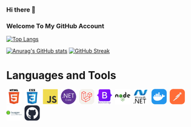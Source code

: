 ### Hi there 👋
### Welcome To My GitHub Account
[![Top Langs](https://github-readme-stats.vercel.app/api/top-langs/?username=samikshya334&layout=compact&theme=dark)](https://github.com/samikshya334/github-readme-stats)

[![Anurag's GitHub stats](https://github-readme-stats.vercel.app/api?username=samikshya334&theme=tokyonight)](https://github.com/samikshya334/github-readme-stats)
[![GitHub Streak](https://streak-stats.demolab.com/?user=samikshya334)](https://git.io/streak-stats)
<h1>Languages and Tools</h1>
<p><img src="https://github.com/devicons/devicon/blob/master/icons/html5/html5-original-wordmark.svg"  title="Asp.NetCore" alt="CSS" width="40" height="40"/>&nbsp;
<img src="https://github.com/devicons/devicon/blob/master/icons/css3/css3-original-wordmark.svg"  title="Asp.NetCore" alt="CSS" width="40" height="40"/>&nbsp;
<img src="https://github.com/devicons/devicon/blob/master/icons/javascript/javascript-original.svg"  title="Asp.NetCore" alt="CSS" width="40" height="40"/>&nbsp;
<img src="https://github.com/devicons/devicon/blob/master/icons/dotnetcore/dotnetcore-original.svg"  title="Asp.NetCore" alt="CSS" width="40" height="40"/>&nbsp;
<img src="https://github.com/tandpfun/skill-icons/blob/main/icons/Laravel-Light.svg" alt="CSS" width="40" height="40"/>&nbsp;
<img src="https://github.com/devicons/devicon/blob/master/icons/bootstrap/bootstrap-original-wordmark.svg"  title="Asp.NetCore" alt="CSS" width="40" height="40"/>&nbsp;
<img src="https://github.com/devicons/devicon/blob/master/icons/nodejs/nodejs-original-wordmark.svg"  title="Asp.NetCore" alt="CSS" width="40" height="40"/>&nbsp;
<img src="https://github.com/devicons/devicon/blob/master/icons/dot-net/dot-net-original-wordmark.svg"  title="Asp.NetCore" alt="CSS" width="40" height="40"/>&nbsp;
<img src="https://github.com/tandpfun/skill-icons/blob/main/icons/Docker.svg"  title="Asp.NetCore" alt="CSS" width="40" height="40"/>&nbsp;
<img src="https://github.com/tandpfun/skill-icons/blob/main/icons/Postman.svg"  title="Asp.NetCore" alt="CSS" width="40" height="40"/>&nbsp;
<img src="https://github.com/devicons/devicon/blob/master/icons/swagger/swagger-original-wordmark.svg"  title="Asp.NetCore" alt="CSS" width="40" height="40"/>&nbsp;
<img src="https://github.com/tandpfun/skill-icons/blob/main/icons/Github-Dark.svg"  title="Asp.NetCore" alt="CSS" width="40" height="40"/>&nbsp;


</p>

